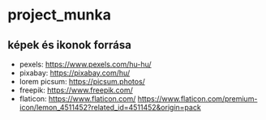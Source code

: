 # project_munka
 
 ## képek és ikonok forrása
 - pexels: https://www.pexels.com/hu-hu/
 - pixabay: https://pixabay.com/hu/
 - lorem picsum: https://picsum.photos/
 - freepik: https://www.freepik.com/
 - flaticon: https://www.flaticon.com/
 https://www.flaticon.com/premium-icon/lemon_4511452?related_id=4511452&origin=pack
